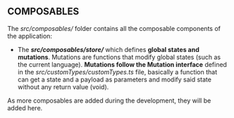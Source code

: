 ## COMPOSABLES
The *src/composables/* folder contains all the composable components of the application:
- The ***src/composables/store/*** which defines **global states and mutations**. Mutations are functions that modify global states (such as the current language). **Mutations follow the Mutation interface** defined in the *src/customTypes/customTypes.ts* file, basically a function that can get a state and a payload as parameters and modify said state without any return value (void).

As more composables are added during the development, they will be added here.
